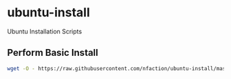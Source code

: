 # ubuntu-install
Ubuntu Installation Scripts

## Perform Basic Install
```bash
wget -O - https://raw.githubusercontent.com/nfaction/ubuntu-install/master/base-install.sh | bash
```
